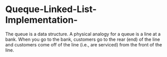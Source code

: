 # Queque-Linked-List-Implementation-
The queue is a data structure. A physical analogy for a queue is a line at a bank. When you go to the bank, customers go to the rear (end) of the line and customers come off of the line (i.e., are serviced) from the front of the line.
